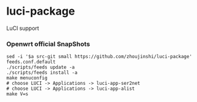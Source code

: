 # luci-package

LuCI support

### Openwrt official SnapShots

```shell
sed -i '$a src-git small https://github.com/zhoujinshi/luci-package' feeds.conf.default
./scripts/feeds update -a
./scripts/feeds install -a
make menuconfig
# choose LUCI -> Applications -> luci-app-ser2net
# choose LUCI -> Applications -> luci-app-alist
make V=s
```
